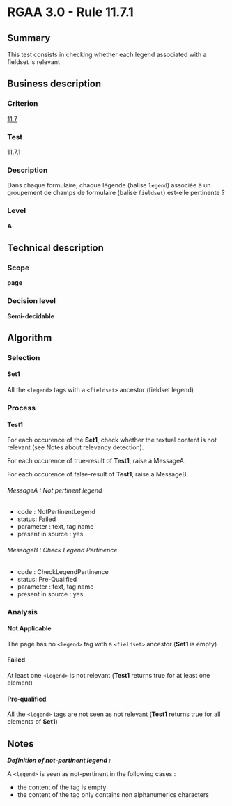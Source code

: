# RGAA 3.0 -  Rule 11.7.1

## Summary

This test consists in checking whether each legend associated with a
fieldset is relevant

## Business description

### Criterion

[11.7](http://disic.github.io/rgaa_referentiel_en/RGAA3.0_Criteria_English_version_v1.html#crit-11-7)

### Test

[11.7.1](http://disic.github.io/rgaa_referentiel_en/RGAA3.0_Criteria_English_version_v1.html#test-11-7-1)

### Description

Dans chaque formulaire, chaque l&eacute;gende (balise `legend`) associ&eacute;e &agrave; un groupement de champs de formulaire (balise `fieldset`) est-elle pertinente ?

### Level

**A**

## Technical description

### Scope

**page**

### Decision level

**Semi-decidable**

## Algorithm

### Selection

#### Set1

All the `<legend>` tags with a `<fieldset>` ancestor (fieldset legend)

### Process

#### Test1

For each occurence of the **Set1**, check whether the textual content is not relevant (see Notes about relevancy detection).

For each occurence of true-result of **Test1**, raise a MessageA.

For each occurence of false-result of **Test1**, raise a MessageB.

###### MessageA : Not pertinent legend

-   code : NotPertinentLegend
-   status: Failed
-   parameter : text, tag name
-   present in source : yes

###### MessageB : Check Legend Pertinence

-   code : CheckLegendPertinence
-   status: Pre-Qualified
-   parameter : text, tag name
-   present in source : yes

### Analysis

#### Not Applicable

The page has no `<legend>` tag with a `<fieldset>` ancestor (**Set1** is empty)

#### Failed 

At least one `<legend>` is not relevant (**Test1** returns true for at least one element)

#### Pre-qualified

All the `<legend>` tags are not seen as not relevant (**Test1** returns true for all elements of **Set1**)

## Notes

***Definition of not-pertinent legend :***

A `<legend>` is seen as not-pertinent in the following cases :

-   the content of the tag is empty
-   the content of the tag only contains non alphanumerics characters
